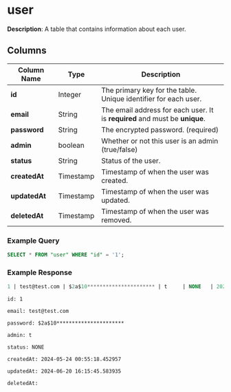 # user

**Description**: A table that contains information about each user.

## Columns

| Column Name   | Type      | Description                                                                 |
| ------------- | --------- | --------------------------------------------------------------------------- |
| **id**        | Integer   | The primary key for the table. Unique identifier for each user.             |
| **email**     | String    | The email address for each user. It is **required** and must be **unique**. |
| **password**  | String    | The encrypted password. (required)                                          |
| **admin**     | boolean   | Whether or not this user is an admin (true/false)                           |
| **status**    | String    | Status of the user.                                                         |
| **createdAt** | Timestamp | Timestamp of when the user was created.                                     |
| **updatedAt** | Timestamp | Timestamp of when the user was updated.                                     |
| **deletedAt** | Timestamp | Timestamp of when the user was removed.                                     |

### Example Query

```sql
SELECT * FROM "user" WHERE "id" = '1';

```

### Example Response

```sql
1 | test@test.com | $2a$10********************** | t     | NONE   | 2024-05-24 00:55:18.452957 | 2024-06-20 16:15:45.583935 |          |
```

```
id: 1

email: test@test.com

password: $2a$10**********************

admin: t

status: NONE

createdAt: 2024-05-24 00:55:18.452957

updatedAt: 2024-06-20 16:15:45.583935

deletedAt:


```
